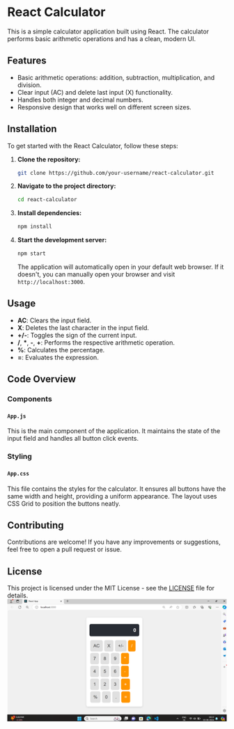 # React Calculator

This is a simple calculator application built using React. The calculator performs basic arithmetic operations and has a clean, modern UI.

## Features

- Basic arithmetic operations: addition, subtraction, multiplication, and division.
- Clear input (AC) and delete last input (X) functionality.
- Handles both integer and decimal numbers.
- Responsive design that works well on different screen sizes.

## Installation

To get started with the React Calculator, follow these steps:

1. **Clone the repository:**
    ```bash
    git clone https://github.com/your-username/react-calculator.git
    ```

2. **Navigate to the project directory:**
    ```bash
    cd react-calculator
    ```

3. **Install dependencies:**
    ```bash
    npm install
    ```

4. **Start the development server:**
    ```bash
    npm start
    ```

    The application will automatically open in your default web browser. If it doesn't, you can manually open your browser and visit `http://localhost:3000`.

## Usage

- **AC**: Clears the input field.
- **X**: Deletes the last character in the input field.
- **+/-**: Toggles the sign of the current input.
- **/**, **\***, **-**, **+**: Performs the respective arithmetic operation.
- **%**: Calculates the percentage.
- **=**: Evaluates the expression.

## Code Overview

### Components

#### `App.js`

This is the main component of the application. It maintains the state of the input field and handles all button click events.

### Styling

#### `App.css`

This file contains the styles for the calculator. It ensures all buttons have the same width and height, providing a uniform appearance. The layout uses CSS Grid to position the buttons neatly.

## Contributing

Contributions are welcome! If you have any improvements or suggestions, feel free to open a pull request or issue.

## License

This project is licensed under the MIT License - see the [LICENSE](LICENSE) file for details.
![calculator](image.png)